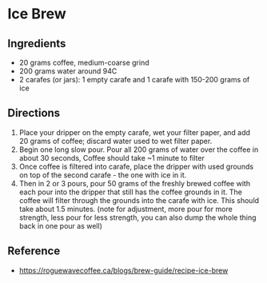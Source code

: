 # Ice Brew

## Ingredients
* 20 grams coffee, medium-coarse grind
* 200 grams water around 94C 
* 2 carafes (or jars): 1 empty carafe and 1 carafe with 150-200 grams of ice

## Directions
1. Place your dripper on the empty carafe, wet your filter paper, and add 20 grams of coffee; discard water used to wet filter paper.
2. Begin one long slow pour. Pour all 200 grams of water over the coffee in about 30 seconds, Coffee should take ~1 minute to filter
3. Once coffee is filtered into carafe, place the dripper with used grounds on top of the second carafe - the one with ice in it.
4. Then in 2 or 3 pours, pour 50 grams of the freshly brewed coffee with each pour into the dripper that still has the coffee grounds in it. The coffee will filter through the grounds into the carafe with ice. This should take about 1.5 minutes. (note for adjustment, more pour for more strength, less pour for less strength, you can also dump the whole thing back in one pour as well)

## Reference
* <https://roguewavecoffee.ca/blogs/brew-guide/recipe-ice-brew>